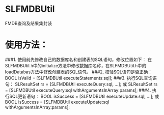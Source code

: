 SLFMDBUtil
==========
FMDB查询及结果集封装

使用方法：
==========
###1. 使用前先修改自己的数据库名和创建表的SQL语句，修改位置如下：
在SLFMDBUtil.h中的initialize方法中修改数据库名称，在SLFMDBUtil.h中的loadDatabas方法中修改创建表的SQL语句。
###2. 校验SQL语句是否正确：
    BOOL isValid = [SLFMDBUtil executeStatements:sql];
###3. 执行SQL查询语句：
    SLResultSet rs = [SLFMDBUtil executeQuery:sql, ...];
    或
    SLResultSet rs = [SLFMDBUtil executeQuery:sql withArgumentsInArray:params];
###4. 执行SQL更新语句：
    BOOL isSuccess = [SLFMDBUtil executeUpdate:sql, ...];
    或
    BOOL isSuccess = [SLFMDBUtil executeUpdate:sql withArgumentsInArray:params];
